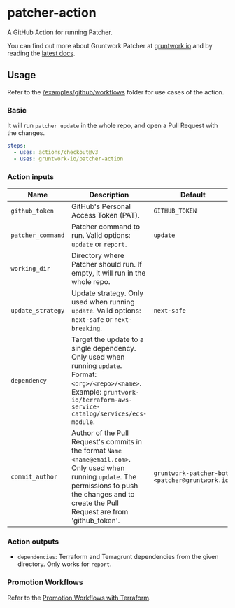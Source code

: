 # patcher-action
A GitHub Action for running Patcher.

You can find out more about Gruntwork Patcher at [gruntwork.io](https://gruntwork.io/patcher) and by reading the [latest docs](https://docs.gruntwork.io/patcher/).

## Usage

Refer to the [/examples/github/workflows](/examples/github/workflows) folder for use cases of the action.

### Basic 
It will run `patcher update` in the whole repo, and open a Pull Request with the changes.

```yaml
steps:
  - uses: actions/checkout@v3
  - uses: gruntwork-io/patcher-action
```

### Action inputs

| Name              | Description                                                                                                                                                                                              | Default                                        |
|-------------------|----------------------------------------------------------------------------------------------------------------------------------------------------------------------------------------------------------|------------------------------------------------|
| `github_token`    | GitHub's Personal Access Token (PAT).                                                                                                                                                                    | `GITHUB_TOKEN`                                 |
| `patcher_command` | Patcher command to run. Valid options: `update` or `report`.                                                                                                                                             | `update`                                       |
| `working_dir`     | Directory where Patcher should run. If empty, it will run in the whole repo.                                                                                                                             |                                                |
| `update_strategy` | Update strategy. Only used when running `update`. Valid options: `next-safe` or `next-breaking`.                                                                                                         | `next-safe`                                    |
| `dependency`      | Target the update to a single dependency. Only used when running `update`. Format: `<org>/<repo>/<name>`. Example: `gruntwork-io/terraform-aws-service-catalog/services/ecs-module`.                     |                                                |
| `commit_author`   | Author of the Pull Request's commits in the format `Name <name@email.com>`. Only used when running `update`. The permissions to push the changes and to create the Pull Request are from 'github_token'. | `gruntwork-patcher-bot <patcher@gruntwork.io>` |

### Action outputs
- `dependencies`: Terraform and Terragrunt dependencies from the given directory. Only works for `report`.

### Promotion Workflows 

Refer to the [Promotion Workflows with Terraform](https://blog.gruntwork.io/promotion-workflows-with-terraform-13c05bed953d).

